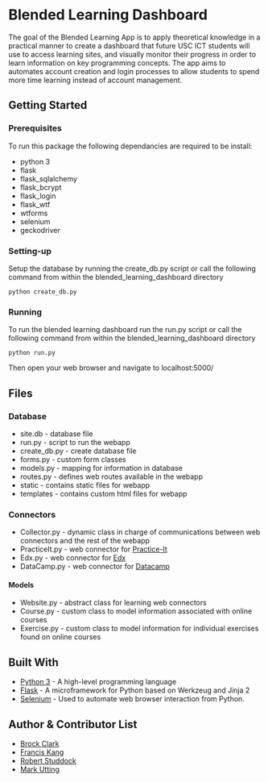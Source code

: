 Blended Learning Dashboard
==========

The goal of the Blended Learning App is to apply theoretical knowledge in a practical manner to create a dashboard that
 future USC ICT students will use to access learning sites, and visually monitor their progress in order to learn
  information on key programming concepts. The app aims to automates account creation and login processes to allow
   students to spend more time learning instead of account management.

## Getting Started

### Prerequisites

To run this package the following dependancies are required to be install:

 - python 3
 - flask
 - flask_sqlalchemy
 - flask_bcrypt
 - flask_login
 - flask_wtf
 - wtforms
 - selenium
 - geckodriver

### Setting-up

Setup the database by running the create_db.py script or call the following command from within the blended_learning_dashboard directory

```
python create_db.py
```

### Running

To run the blended learning dashboard run the run.py script or call the following command from within the blended_learning_dashboard directory

```
python run.py
```

Then open your web browser and navigate to localhost:5000/

## Files

### Database
 * site.db - database file
 * run.py - script to run the webapp
 * create_db.py - create database file
 * forms.py - custom form classes
 * models.py - mapping for information in database
 * routes.py - defines web routes available in the webapp
 * static - contains static files for webapp
 * templates - contains custom html files for webapp

### Connectors

 * Collector.py - dynamic class in charge of communications between web connectors and the rest of the webapp
 * PracticeIt.py - web connector for [Practice-It](https://www.practiceit.cs.washington.edu/)
 * Edx.py - web connector for [Edx](https://www.edx.org/)
 * DataCamp.py - web connector for [Datacamp](https://www.datacamp.com/)

#### Models

 * Website.py - abstract class for learning web connectors
 * Course.py - custom class to model information associated with online courses
 * Exercise.py - custom class to model information for individual exercises found on online courses

## Built With

* [Python 3](https://www.python.org/) - A high-level programming language
* [Flask](http://flask.pocoo.org/) - A microframework for Python based on Werkzeug and Jinja 2
* [Selenium](https://selenium-python.readthedocs.io/) - Used to automate web browser interaction from Python.

## Author & Contributor List

* [Brock Clark](https://github.com/usc-bac021)
* [Francis Kang](https://github.com/Franciskkang)
* [Robert Studdock](https://github.com/RStuddock)
* [Mark Utting](https://github.com/utting)


